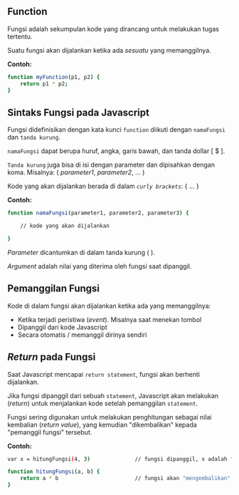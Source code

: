 ## Function

Fungsi adalah sekumpulan kode yang dirancang untuk melakukan tugas tertentu.

Suatu fungsi akan dijalankan ketika ada _sesuatu_ yang memanggilnya.

**Contoh:**

```sh
function myFunction(p1, p2) {
    return p1 * p2;                 
}
```

## Sintaks Fungsi pada Javascript

Fungsi didefinisikan dengan kata kunci `function` diikuti dengan `namaFungsi` dan `tanda kurung`.

`namaFungsi` dapat berupa huruf, angka, garis bawah, dan tanda dollar [ $ ].

`Tanda kurung` juga bisa di isi dengan parameter dan dipisahkan dengan koma. Misalnya: ( _parameter1_, _parameter2_, ... )

Kode yang akan dijalankan berada di dalam _`curly brackets`_: { ... }

**Contoh:**

```sh
function namaFungsi(parameter1, parameter2, parameter3) {

    // kode yang akan dijalankan

}
```

_Parameter_ dicantumkan di dalam tanda kurung ( ).

_Argument_ adalah nilai yang diterima oleh fungsi saat dipanggil.

## Pemanggilan Fungsi

Kode di dalam fungsi akan dijalankan ketika ada yang memanggilnya:

- Ketika terjadi peristiwa (_event_). Misalnya saat menekan tombol
- Dipanggil dari kode Javascript
- Secara otomatis / memanggil dirinya sendiri

## _Return_ pada Fungsi

Saat Javascript mencapai `return statement`, fungsi akan berhenti dijalankan.

Jika fungsi dipanggil dari sebuah `statement`, Javascript akan melakukan (_return_) untuk menjalankan kode setelah pemanggilan `statement`.

Fungsi sering digunakan untuk melakukan penghitungan sebagai nilai kembalian (_return value_), yang kemudian "dikembalikan" kepada "pemanggil fungsi" tersebut.

**Contoh:**

```sh
var x = hitungFungsi(4, 3)              // fungsi dipanggil, x adalah "pemanggil fungsi"

function hitungFungsi(a, b) {
    return a * b                        // fungsi akan "mengembalikan" hasil dari penghitungan
}
```

